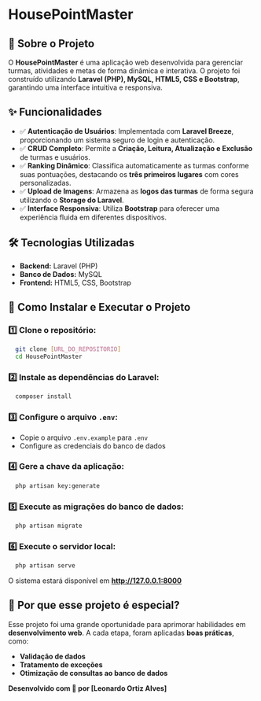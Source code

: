 # HousePointMaster

## 🚀 Sobre o Projeto
O **HousePointMaster** é uma aplicação web desenvolvida para gerenciar turmas, atividades e metas de forma dinâmica e interativa.
O projeto foi construído utilizando **Laravel (PHP), MySQL, HTML5, CSS e Bootstrap**, garantindo uma interface intuitiva e responsiva.

## ✨ Funcionalidades

- ✅ **Autenticação de Usuários**: Implementada com **Laravel Breeze**, proporcionando um sistema seguro de login e autenticação.
- ✅ **CRUD Completo**: Permite a **Criação, Leitura, Atualização e Exclusão** de turmas e usuários.
- ✅ **Ranking Dinâmico**: Classifica automaticamente as turmas conforme suas pontuações, destacando os **três primeiros lugares** com cores personalizadas.
- ✅ **Upload de Imagens**: Armazena as **logos das turmas** de forma segura utilizando o **Storage do Laravel**.
- ✅ **Interface Responsiva**: Utiliza **Bootstrap** para oferecer uma experiência fluida em diferentes dispositivos.

## 🛠 Tecnologias Utilizadas

- **Backend:** Laravel (PHP)
- **Banco de Dados:** MySQL
- **Frontend:** HTML5, CSS, Bootstrap

## 📂 Como Instalar e Executar o Projeto

### 1️⃣ Clone o repositório:
```bash
  git clone [URL_DO_REPOSITORIO]
  cd HousePointMaster
```

### 2️⃣ Instale as dependências do Laravel:
```bash
  composer install
```

### 3️⃣ Configure o arquivo `.env`:
- Copie o arquivo `.env.example` para `.env`
- Configure as credenciais do banco de dados

### 4️⃣ Gere a chave da aplicação:
```bash
  php artisan key:generate
```

### 5️⃣ Execute as migrações do banco de dados:
```bash
  php artisan migrate
```

### 6️⃣ Execute o servidor local:
```bash
  php artisan serve
```
O sistema estará disponível em **http://127.0.0.1:8000**

## 🎯 Por que esse projeto é especial?
Esse projeto foi uma grande oportunidade para aprimorar habilidades em **desenvolvimento web**. A cada etapa, foram aplicadas **boas práticas**, como:
- **Validação de dados**
- **Tratamento de exceções**
- **Otimização de consultas ao banco de dados**



**Desenvolvido com 💙 por [Leonardo Ortiz Alves]**



